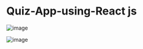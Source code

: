 # Quiz-App-using-React js

![image](https://github.com/vaish06navi/Quiz-App-using-Reactjs/assets/132326467/ec74bcf7-5d67-45c3-b8b1-f2afab422eca)

![image](https://github.com/vaish06navi/Quiz-App-using-Reactjs/assets/132326467/cc8f52d0-13ed-404c-a4cb-ccdf606b23c4)

